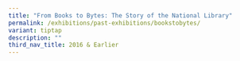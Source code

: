 ```yaml
---
title: "From Books to Bytes: The Story of the National Library"
permalink: /exhibitions/past-exhibitions/bookstobytes/
variant: tiptap
description: ""
third_nav_title: 2016 & Earlier
---
```

<p></p>
